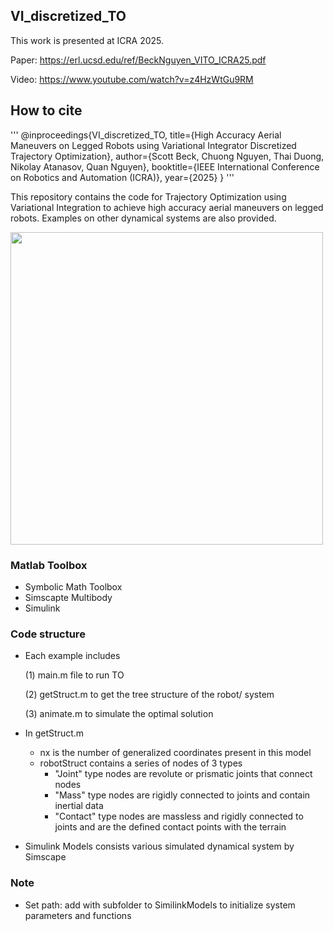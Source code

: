## VI_discretized_TO

This work is presented at ICRA 2025.

Paper: https://erl.ucsd.edu/ref/BeckNguyen_VITO_ICRA25.pdf

Video: https://www.youtube.com/watch?v=z4HzWtGu9RM

## How to cite
'''
@inproceedings{VI_discretized_TO,
  title={High Accuracy Aerial Maneuvers on Legged Robots using Variational Integrator Discretized Trajectory Optimization},
  author={Scott Beck, Chuong Nguyen, Thai Duong, Nikolay Atanasov, Quan Nguyen},
  booktitle={IEEE International Conference on Robotics and Automation (ICRA)},
  year={2025}
}
'''

This repository contains the code for Trajectory Optimization using Variational Integration
to achieve high accuracy aerial maneuvers on legged robots. 
Examples on other dynamical systems
are also provided.


<p float="left">
<img src="backflips.png" width="500">
</p>

### Matlab Toolbox 
- Symbolic Math Toolbox
- Simscapte Multibody
- Simulink

### Code structure
- Each example includes
  
   (1) main.m file to run TO

   (2) getStruct.m to get the tree structure of the robot/ system
 
   (3) animate.m to simulate the optimal solution
- In getStruct.m
    - nx is the number of generalized coordinates present in this model
    - robotStruct contains a series of nodes of 3 types
      - "Joint" type nodes are revolute or prismatic joints that connect nodes
      - "Mass" type nodes are rigidly connected to joints and contain inertial data
      - "Contact" type nodes are massless and rigidly connected to joints and are the defined contact points with the terrain
- Simulink Models consists various simulated dynamical system by Simscape

### Note
- Set path: add with subfolder to SimilinkModels to initialize system parameters and functions
